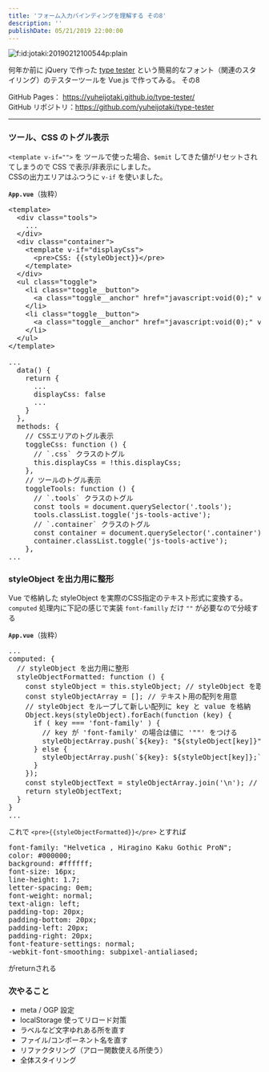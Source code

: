 ```yaml
---
title: 'フォーム入力バインディングを理解する その8'
description: ''
publishDate: 05/21/2019 22:00:00
---
```


<p><span itemscope itemtype="http://schema.org/Photograph"><img src="/images/hatena/20190212100544.png" alt="f:id:jotaki:20190212100544p:plain" title="f:id:jotaki:20190212100544p:plain" class="hatena-fotolife" itemprop="image"></span></p>

<p>何年か前に jQuery で作った <a href="https://yuheijotaki.com/demo/type_tester/1.1/">type tester</a> という簡易的なフォント（関連のスタイリング）のテスターツールを Vue.js で作ってみる。 その8</p>

<p>GitHub Pages： <a href="https://yuheijotaki.github.io/type-tester/">https://yuheijotaki.github.io/type-tester/</a><br/>
GitHub リポジトリ：<a href="https://github.com/yuheijotaki/type-tester">https://github.com/yuheijotaki/type-tester</a></p>

<hr />

<h3>ツール、CSS のトグル表示</h3>

<p><code>&lt;template v-if=""&gt;</code> を ツールで使った場合、<code>$emit</code> してきた値がリセットされてしまうので CSS で表示/非表示にしました。<br/>
CSSの出力エリアはふつうに <code>v-if</code> を使いました。</p>

<p><strong><code>App.vue</code></strong>（抜粋）</p>

<pre class="code lang-javascript" data-lang="javascript" data-unlink>&lt;template&gt;
  &lt;div <span class="synStatement">class</span>=<span class="synConstant">&quot;tools&quot;</span>&gt;
    ...
  &lt;/div&gt;
  &lt;div <span class="synStatement">class</span>=<span class="synConstant">&quot;container&quot;</span>&gt;
    &lt;template v-<span class="synStatement">if</span>=<span class="synConstant">&quot;displayCss&quot;</span>&gt;
      &lt;pre&gt;CSS: <span class="synIdentifier">{{</span>styleObject<span class="synIdentifier">}}</span>&lt;/pre&gt;
    &lt;/template&gt;
  &lt;/div&gt;
  &lt;ul <span class="synStatement">class</span>=<span class="synConstant">&quot;toggle&quot;</span>&gt;
    &lt;li <span class="synStatement">class</span>=<span class="synConstant">&quot;toggle__button&quot;</span>&gt;
      &lt;a <span class="synStatement">class</span>=<span class="synConstant">&quot;toggle__anchor&quot;</span> href=<span class="synConstant">&quot;javascript:void(0);&quot;</span> v-on:click=<span class="synConstant">&quot;toggleTools&quot;</span>&gt;Tools toggle button&lt;/a&gt;
    &lt;/li&gt;
    &lt;li <span class="synStatement">class</span>=<span class="synConstant">&quot;toggle__button&quot;</span>&gt;
      &lt;a <span class="synStatement">class</span>=<span class="synConstant">&quot;toggle__anchor&quot;</span> href=<span class="synConstant">&quot;javascript:void(0);&quot;</span> v-on:click=<span class="synConstant">&quot;toggleCss&quot;</span>&gt;CSS toggle button&lt;/a&gt;
    &lt;/li&gt;
  &lt;/ul&gt;
&lt;/template&gt;

...
  data() <span class="synIdentifier">{</span>
    <span class="synStatement">return</span> <span class="synIdentifier">{</span>
      ...
      displayCss: <span class="synConstant">false</span>
      ...
    <span class="synIdentifier">}</span>
  <span class="synIdentifier">}</span>,
  methods: <span class="synIdentifier">{</span>
    <span class="synComment">// CSSエリアのトグル表示</span>
    toggleCss: <span class="synIdentifier">function</span> () <span class="synIdentifier">{</span>
      <span class="synComment">// `.css` クラスのトグル</span>
      <span class="synIdentifier">this</span>.displayCss = !<span class="synIdentifier">this</span>.displayCss;
    <span class="synIdentifier">}</span>,
    <span class="synComment">// ツールのトグル表示</span>
    toggleTools: <span class="synIdentifier">function</span> () <span class="synIdentifier">{</span>
      <span class="synComment">// `.tools` クラスのトグル</span>
      <span class="synStatement">const</span> tools = <span class="synStatement">document</span>.querySelector(<span class="synConstant">'.tools'</span>);
      tools.classList.toggle(<span class="synConstant">'js-tools-active'</span>);
      <span class="synComment">// `.container` クラスのトグル</span>
      <span class="synStatement">const</span> container = <span class="synStatement">document</span>.querySelector(<span class="synConstant">'.container'</span>);
      container.classList.toggle(<span class="synConstant">'js-tools-active'</span>);
    <span class="synIdentifier">}</span>,
...
</pre>

<h3>styleObject を出力用に整形</h3>

<p>Vue で格納した styleObject を実際のCSS指定のテキスト形式に変換する。<br/>
<code>computed</code> 処理内に下記の感じで実装 <code>font-familly</code> だけ <code>""</code> が必要なので分岐する</p>

<p><strong><code>App.vue</code></strong>（抜粋）</p>

<pre class="code lang-javascript" data-lang="javascript" data-unlink>...
computed: <span class="synIdentifier">{</span>
  <span class="synComment">// styleObject を出力用に整形</span>
  styleObjectFormatted: <span class="synIdentifier">function</span> () <span class="synIdentifier">{</span>
    <span class="synStatement">const</span> styleObject = <span class="synIdentifier">this</span>.styleObject; <span class="synComment">// styleObject を取得</span>
    <span class="synStatement">const</span> styleObjectArray = <span class="synIdentifier">[]</span>; <span class="synComment">// テキスト用の配列を用意</span>
    <span class="synComment">// styleObject をループして新しい配列に key と value を格納</span>
    <span class="synType">Object</span>.keys(styleObject).forEach(<span class="synIdentifier">function</span> (key) <span class="synIdentifier">{</span>
      <span class="synStatement">if</span> ( key === <span class="synConstant">'font-family'</span> ) <span class="synIdentifier">{</span>
        <span class="synComment">// key が 'font-family' の場合は値に '&quot;&quot;' をつける</span>
        styleObjectArray.push(`$<span class="synIdentifier">{</span>key<span class="synIdentifier">}</span>: <span class="synConstant">&quot;${styleObject[key]}&quot;</span>;`);
      <span class="synIdentifier">}</span> <span class="synStatement">else</span> <span class="synIdentifier">{</span>
        styleObjectArray.push(`$<span class="synIdentifier">{</span>key<span class="synIdentifier">}</span>: $<span class="synIdentifier">{</span>styleObject<span class="synIdentifier">[</span>key<span class="synIdentifier">]}</span>;`);
      <span class="synIdentifier">}</span>
    <span class="synIdentifier">}</span>);
    <span class="synStatement">const</span> styleObjectText = styleObjectArray.join(<span class="synSpecial">'\n'</span>); <span class="synComment">// 1行ずつ改行処理</span>
    <span class="synStatement">return</span> styleObjectText;
  <span class="synIdentifier">}</span>
<span class="synIdentifier">}</span>
...
</pre>

<p>これで <code>&lt;pre&gt;{{styleObjectFormatted}}&lt;/pre&gt;</code> とすれば</p>

<pre class="code lang-css" data-lang="css" data-unlink><span class="synError">font</span>-family: <span class="synConstant">&quot;Helvetica , Hiragino Kaku Gothic ProN&quot;</span>;
color: #000000;
background: <span class="synIdentifier">#ffffff</span>;
<span class="synError">font</span>-size: 16px;
<span class="synType">line-height</span>: 1.7;
<span class="synType">letter-spacing</span>: 0em;
<span class="synError">font</span>-weight: normal;
<span class="synType">text-align</span>: left;
padding-top: 20px;
padding-bottom: 20px;
padding-left: 20px;
padding-right: 20px;
<span class="synError">font</span>-feature-settings: normal;
-webkit-<span class="synError">font</span>-smoothing: subpixel-antialiased;
</pre>

<p>がreturnされる</p>

<h3>次やること</h3>

<ul>
<li>meta / OGP 設定</li>
<li>localStorage 使ってリロード対策</li>
<li>ラベルなど文字ゆれある所を直す</li>
<li>ファイル/コンポーネント名を直す</li>
<li>リファクタリング（アロー関数使える所使う）</li>
<li>全体スタイリング</li>
</ul>
